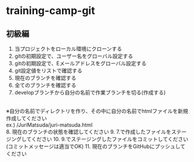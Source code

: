 # training-camp-git

## 初級編
1. 当プロジェクトをローカル環境にクローンする
2. gitの初期設定で、ユーザー名をグローバル設定する
3. gitの初期設定で、Eメールアドレスをグローバル設定する
4. git設定値をリストで確認する
5. 現在のブランチを確認する
6. 全てのブランチを確認する
7. developブランチから自分の名前で作業ブランチを切る(作成する)
<br>
  ※自分の名前でディレクトリを作り、その中に自分の名前でhtmlファイルを新規作成してください<br>ex.) /JuriMatsuda/juri-matsuda.html
<br>
8. 現在のブランチの状態を確認してください
9. 7.で作成したファイルをステージングしてください
10. 9.でステージングしたファイルをコミットしてください(コミットメッセージは適当でOK)
11. 現在のブランチをGitHubにプッシュしてください
